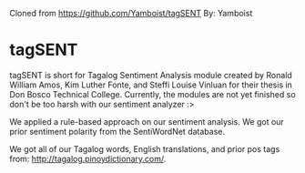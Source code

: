 Cloned from https://github.com/Yamboist/tagSENT
By: Yamboist



tagSENT
=======

tagSENT is short for Tagalog Sentiment Analysis module created by 
Ronald William Amos, Kim Luther Fonte, and Steffi Louise Vinluan 
for their thesis in Don Bosco Technical College. Currently, the
modules are not yet finished so don't be too harsh with our sentiment
analyzer :>

We applied a rule-based approach on our sentiment analysis. We got our prior
sentiment polarity from the SentiWordNet database. 

We got all of our Tagalog words, English translations, and prior pos tags from: http://tagalog.pinoydictionary.com/.